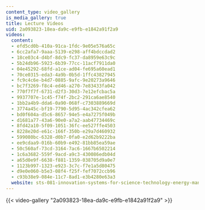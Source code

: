 ```yaml
---
content_type: video_gallery
is_media_gallery: true
title: Lecture Videos
uid: 2a093823-18ea-da9c-e9fb-e1842a91f2a9
videos:
  content:
  - efd5cd0b-410a-91ca-1fdc-9e05e576a65c
  - 6cc2afa7-9aaa-5139-e298-aff4bdccdad2
  - 18ce03c4-d4bf-8dc9-fc37-da8959e63c9c
  - 5b24db96-5923-6b39-77cc-11acf7911da0
  - 04e45292-68fd-a1ce-ad04-fe695a60ead1
  - 70ce0315-eda3-4a9b-0b5d-1ffc43827945
  - fc9c4c6e-b4d7-0885-9afc-9e20273a9646
  - bc7f3269-f8c4-ed46-a270-7e83433fa042
  - 770f7f7f-6731-d2f3-30d3-7e12efcbac5a
  - 9937707e-1c45-f74f-2bc2-291ca6ae8540
  - 1bb2a4b9-dda6-0a90-068f-c7303889669d
  - 3774a45c-bf19-7790-5d95-4ac342cfea62
  - bd0f604a-d5c6-8657-94e5-e4a7275f049b
  - d1681a77-43a6-90e0-a7a2-aab47734469c
  - 8fd42a10-5f09-1051-36fc-ee527ffe4503
  - 8228e20d-e61c-166f-350b-e29a7d460932
  - 599080bc-6328-d0b7-0fa0-e2d62b9222ba
  - ee9cdaa9-016b-60b9-e492-81bb85ea59ae
  - 50c560af-73cd-3164-7ac6-1667b6502214
  - 1c6a3682-559f-9acd-a9c3-430086edb04d
  - a65d0e9f-6638-f881-1359-038705d9a0e7
  - 1123b997-1323-e923-3c7c-f7e1a5d80475
  - d9e0e060-b5e3-08f4-f25f-fef7072ccb96
  - c93b38e9-084e-11c7-8ad1-e3b4280e63a3
  website: sts-081-innovation-systems-for-science-technology-energy-manufacturing-and-health-spring-2017
---
```



{{< video-gallery "2a093823-18ea-da9c-e9fb-e1842a91f2a9" >}}

